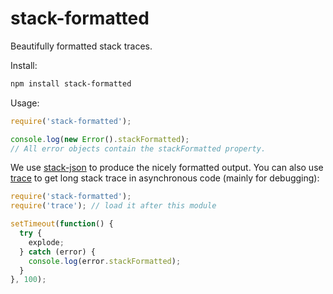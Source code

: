 stack-formatted
===============

Beautifully formatted stack traces.

Install:

```bash
npm install stack-formatted
```

Usage:

```javascript
require('stack-formatted');

console.log(new Error().stackFormatted);
// All error objects contain the stackFormatted property.
```

We use [stack-json] to produce the nicely formatted output. You can also use [trace] to get long stack trace in asynchronous code (mainly for debugging):

```javascript
require('stack-formatted');
require('trace'); // load it after this module

setTimeout(function() {
  try {
    explode;
  } catch (error) {
    console.log(error.stackFormatted);
  }
}, 100);
```


[stack-json]: https://github.com/walling/stack-json
[trace]: https://github.com/AndreasMadsen/trace
